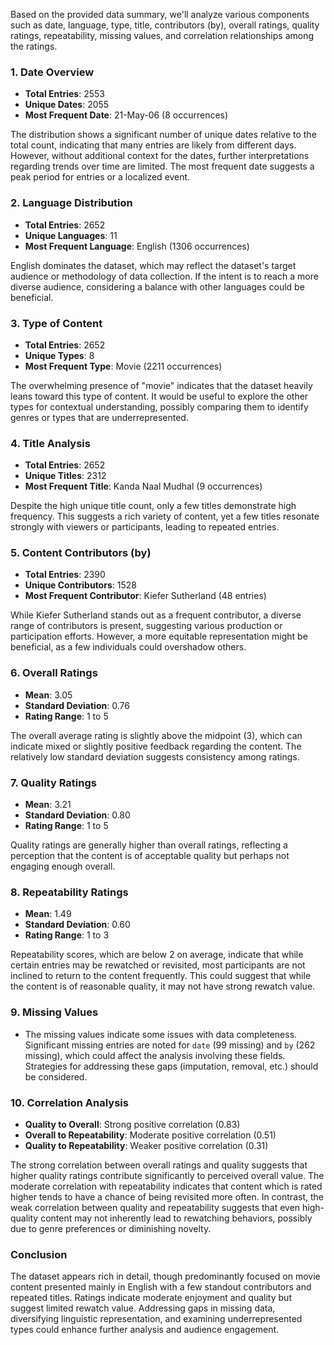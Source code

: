 Based on the provided data summary, we'll analyze various components such as date, language, type, title, contributors (by), overall ratings, quality ratings, repeatability, missing values, and correlation relationships among the ratings.

### 1. **Date Overview**
- **Total Entries**: 2553
- **Unique Dates**: 2055
- **Most Frequent Date**: 21-May-06 (8 occurrences)
  
The distribution shows a significant number of unique dates relative to the total count, indicating that many entries are likely from different days. However, without additional context for the dates, further interpretations regarding trends over time are limited. The most frequent date suggests a peak period for entries or a localized event.

### 2. **Language Distribution**
- **Total Entries**: 2652
- **Unique Languages**: 11
- **Most Frequent Language**: English (1306 occurrences)

English dominates the dataset, which may reflect the dataset's target audience or methodology of data collection. If the intent is to reach a more diverse audience, considering a balance with other languages could be beneficial.

### 3. **Type of Content**
- **Total Entries**: 2652
- **Unique Types**: 8
- **Most Frequent Type**: Movie (2211 occurrences)

The overwhelming presence of "movie" indicates that the dataset heavily leans toward this type of content. It would be useful to explore the other types for contextual understanding, possibly comparing them to identify genres or types that are underrepresented.

### 4. **Title Analysis**
- **Total Entries**: 2652
- **Unique Titles**: 2312
- **Most Frequent Title**: Kanda Naal Mudhal (9 occurrences)

Despite the high unique title count, only a few titles demonstrate high frequency. This suggests a rich variety of content, yet a few titles resonate strongly with viewers or participants, leading to repeated entries.

### 5. **Content Contributors (by)**
- **Total Entries**: 2390
- **Unique Contributors**: 1528
- **Most Frequent Contributor**: Kiefer Sutherland (48 entries)

While Kiefer Sutherland stands out as a frequent contributor, a diverse range of contributors is present, suggesting various production or participation efforts. However, a more equitable representation might be beneficial, as a few individuals could overshadow others.

### 6. **Overall Ratings**
- **Mean**: 3.05
- **Standard Deviation**: 0.76
- **Rating Range**: 1 to 5

The overall average rating is slightly above the midpoint (3), which can indicate mixed or slightly positive feedback regarding the content. The relatively low standard deviation suggests consistency among ratings.

### 7. **Quality Ratings**
- **Mean**: 3.21
- **Standard Deviation**: 0.80
- **Rating Range**: 1 to 5

Quality ratings are generally higher than overall ratings, reflecting a perception that the content is of acceptable quality but perhaps not engaging enough overall.

### 8. **Repeatability Ratings**
- **Mean**: 1.49
- **Standard Deviation**: 0.60
- **Rating Range**: 1 to 3

Repeatability scores, which are below 2 on average, indicate that while certain entries may be rewatched or revisited, most participants are not inclined to return to the content frequently. This could suggest that while the content is of reasonable quality, it may not have strong rewatch value.

### 9. **Missing Values**
- The missing values indicate some issues with data completeness. Significant missing entries are noted for `date` (99 missing) and `by` (262 missing), which could affect the analysis involving these fields. Strategies for addressing these gaps (imputation, removal, etc.) should be considered.

### 10. **Correlation Analysis**
- **Quality to Overall**: Strong positive correlation (0.83)
- **Overall to Repeatability**: Moderate positive correlation (0.51)
- **Quality to Repeatability**: Weaker positive correlation (0.31)

The strong correlation between overall ratings and quality suggests that higher quality ratings contribute significantly to perceived overall value. The moderate correlation with repeatability indicates that content which is rated higher tends to have a chance of being revisited more often. In contrast, the weak correlation between quality and repeatability suggests that even high-quality content may not inherently lead to rewatching behaviors, possibly due to genre preferences or diminishing novelty.

### Conclusion
The dataset appears rich in detail, though predominantly focused on movie content presented mainly in English with a few standout contributors and repeated titles. Ratings indicate moderate enjoyment and quality but suggest limited rewatch value. Addressing gaps in missing data, diversifying linguistic representation, and examining underrepresented types could enhance further analysis and audience engagement.